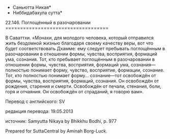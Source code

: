 * Саньютта Никая*
* Ниббидабахула сутта*

22\.146\. Поглощённый в разочаровании
\=\=\=\=\=\=\=\=\=\=\=\=\=\=\=\=\=\=\=\=\=\=\=\=\=\=\=\=\=\=\=\=\=\=\=

В Саваттхи\. «Монахи, для молодого человека, который отправился жить бездомной жизнью благодаря своему качеству веры, вот что будет соответствовать Дхамме: ему следует пребывать поглощённым в разочаровании в отношении формы, чувства, восприятия, формаций ума, сознания\. Тот, кто пребывает поглощённым в разочаровании в отношении формы, чувства, восприятия, формаций ума, сознания—полностью понимает форму, чувство, восприятие, формации, сознание\. Тот, кто полностью понимает форму… сознание—тот освобождён от формы, чувства, восприятия, формаций, сознания\. Он освобождён от рождения, старения и смерти\. Освобождён от печали, стенания, боли, горя и отчаяния\. Он освобождён от страданий, я говорю вам»\.

Перевод с английского: SV

редакция перевода: 19\.05\.2013

источник: Samyutta Nikaya by Bhikkhu Bodhi, p\. 977

Prepared for SuttaCentral by Aminah Borg\-Luck\.